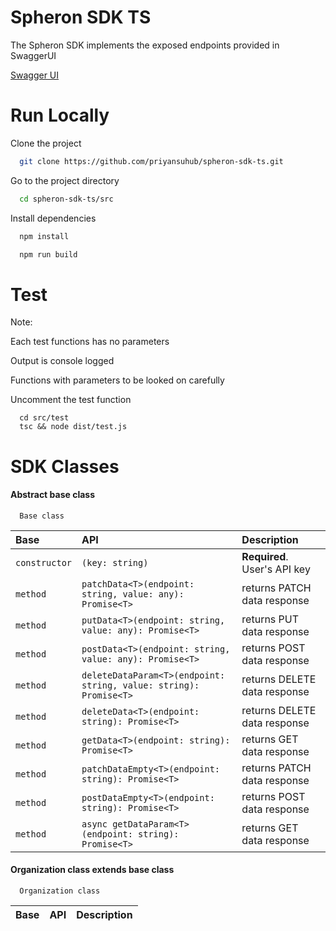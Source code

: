 
# Spheron SDK TS

The Spheron SDK implements the exposed endpoints provided in SwaggerUI

[Swagger UI](https://api-v2.spheron.network/docs/rest-api)




# Run Locally

Clone the project

```bash
  git clone https://github.com/priyansuhub/spheron-sdk-ts.git
```

Go to the project directory

```bash
  cd spheron-sdk-ts/src
```

Install dependencies

```bash
  npm install
```

```bash
  npm run build
```

# Test

Note: 

Each test functions has no parameters

Output is console logged

Functions with parameters to be looked on carefully

Uncomment the test function

  ```
    cd src/test
    tsc && node dist/test.js
  ```

# SDK Classes

#### Abstract base class 

```http
  Base class
```

| Base | API     | Description                  |
| :-------- | :------- | :-------------------------   |
| `constructor` | `(key: string)` | **Required**. User's API key   |
| `method` | `patchData<T>(endpoint: string, value: any): Promise<T>` |  returns PATCH data response |
| `method` | `putData<T>(endpoint: string, value: any): Promise<T>` |  returns PUT data response |
| `method` | `postData<T>(endpoint: string, value: any): Promise<T>` |  returns POST data response |
| `method` | `deleteDataParam<T>(endpoint: string, value: string): Promise<T>` |  returns DELETE data response |
| `method` | `deleteData<T>(endpoint: string): Promise<T>` |  returns DELETE data response |
| `method` | `getData<T>(endpoint: string): Promise<T>` |  returns GET data response |
| `method` | `patchDataEmpty<T>(endpoint: string): Promise<T>` |  returns PATCH data response |
| `method` | `postDataEmpty<T>(endpoint: string): Promise<T>` |  returns POST data response |
| `method` | `async getDataParam<T>(endpoint: string): Promise<T> ` |  returns GET data response |

#### Organization class extends base class

```http
  Organization class
```

| Base | API     | Description                  |
| :-------- | :------- | :-------------------------   |